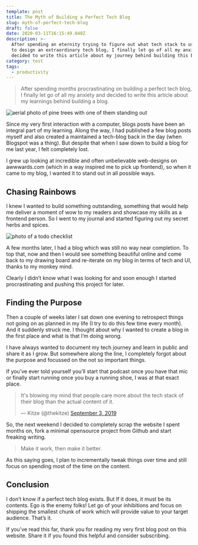 ```yaml
---
template: post
title: The Myth of Building a Perfect Tech Blog
slug: myth-of-perfect-tech-blog
draft: false
date: 2020-03-11T16:15:49.040Z
description: >-
  After spending an eternity trying to figure out what tech stack to use and how
  to design an extraordinary tech blog, I finally let go of all my anxiety and
  decided to write this article about my journey behind building this blog.
category: test
tags:
  - productivity
---
```

> After spending months procrastinating on building a perfect tech blog, I finally let go of all my anxiety and decided to write this article about my learnings behind building a blog.

![aerial photo of pine trees with one of them standing out](/media/UV5aY8N73dA.png "Autumn loading - Photograph by @ralics on Unsplash")

Since my very first interaction with a computer, blogs posts have been an integral part of my learning. Along the way, I had published a few blog posts myself and also created a maintained a tech-blog back in the day (when Blogspot was a thing).
But despite that when I saw down to build a blog for me last year, I felt completely lost.

I grew up looking at incredible and often unbelievable web-designs on awwwards.com (which in a way inspired me to pick up frontend), so when it came to my blog, I wanted it to stand out in all possible ways.

## Chasing Rainbows

I knew I wanted to build something outstanding, something that would help me deliver a moment of wow to my readers and showcase my skills as a frontend person. So I went to my journal and started figuring out my secret herbs and spices.

![photo of a todo checklist](/media/things-to-do-siwalik.jpg "A checklist from my journal")

A few months later, I had a blog which was still no way near completion. To top that, now and then I would see something beautiful online and come back to my drawing board and re-iterate on my blog in terms of tech and UI, thanks to my monkey mind.

Clearly I didn’t know what I was looking for and soon enough I started procrastinating and pushing this project for later.

## Finding the Purpose

Then a couple of weeks later I sat down one evening to retrospect things not going on as planned in my life (I try to do this few time every month). And it suddenly struck me. I thought about why I wanted to create a blog in the first place and what is that I’m doing wrong.

I have always wanted to document my tech journey and learn in public and share it as I grow. But somewhere along the line, I completely forgot about the purpose and focussed on the not so important things.

If you’ve ever told yourself you’ll start that podcast once you have that mic or finally start running once you buy a running shoe, I was at that exact place.

<blockquote class="twitter-tweet" data-theme="dark"><p lang="en" dir="ltr">It&#39;s blowing my mind that people care more about the tech stack of their blog than the actual content of it.</p>&mdash; Kitze (@thekitze) <a href="https://twitter.com/thekitze/status/1168929106613997569?ref_src=twsrc%5Etfw">September 3, 2019</a></blockquote>

So, the next weekend I decided to completely scrap the website I spent months on, fork a minimal opensource project from Github and start freaking writing.

> Make it work, then make it better.

As this saying goes, I plan to incrementally tweak things over time and still focus on spending most of the time on the content.

## Conclusion

I don’t know if a perfect tech blog exists. But If it does, it must be its contents. Ego is the enemy folks! Let go of your inhibitions and focus on shipping the smallest chunk of work which will provide value to your target audience. That’s it.

If you’ve read this far, thank you for reading my very first blog post on this website. Share it if you found this helpful and consider subscribing.